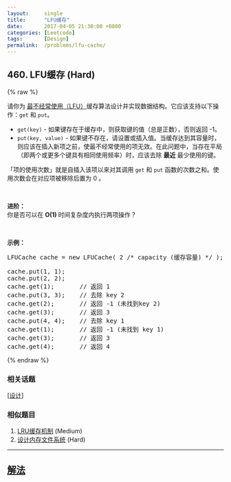 ```yaml
---
layout:     single
title:      "LFU缓存"
date:       2017-04-05 21:30:00 +0800
categories: [Leetcode]
tags:       [Design]
permalink:  /problems/lfu-cache/
---
```


## 460. LFU缓存 (Hard)

{% raw %}

<p>请你为 <a href="https://baike.baidu.com/item/%E7%BC%93%E5%AD%98%E7%AE%97%E6%B3%95">最不经常使用（LFU）</a>缓存算法设计并实现数据结构。它应该支持以下操作：<code>get</code>&nbsp;和&nbsp;<code>put</code>。</p>

<ul>
	<li><code>get(key)</code>&nbsp;- 如果键存在于缓存中，则获取键的值（总是正数），否则返回 -1。</li>
	<li><code>put(key, value)</code>&nbsp;- 如果键不存在，请设置或插入值。当缓存达到其容量时，则应该在插入新项之前，使最不经常使用的项无效。在此问题中，当存在平局（即两个或更多个键具有相同使用频率）时，应该去除 <strong>最近</strong> 最少使用的键。</li>
</ul>

<p>「项的使用次数」就是自插入该项以来对其调用 <code>get</code> 和 <code>put</code> 函数的次数之和。使用次数会在对应项被移除后置为 0 。</p>

<p>&nbsp;</p>

<p><strong>进阶：</strong><br>
你是否可以在&nbsp;<strong>O(1)&nbsp;</strong>时间复杂度内执行两项操作？</p>

<p>&nbsp;</p>

<p><strong>示例：</strong></p>

<pre>LFUCache cache = new LFUCache( 2 /* capacity (缓存容量) */ );

cache.put(1, 1);
cache.put(2, 2);
cache.get(1);       // 返回 1
cache.put(3, 3);    // 去除 key 2
cache.get(2);       // 返回 -1 (未找到key 2)
cache.get(3);       // 返回 3
cache.put(4, 4);    // 去除 key 1
cache.get(1);       // 返回 -1 (未找到 key 1)
cache.get(3);       // 返回 3
cache.get(4);       // 返回 4</pre>

{% endraw %}

### 相关话题
  [[设计](https://github.com/openset/leetcode/tree/master/tag/design/README.md)]

### 相似题目
  1. [LRU缓存机制](/problems/lru-cache) (Medium)
  1. [设计内存文件系统](/problems/design-in-memory-file-system) (Hard)

---

## [解法](https://github.com/openset/leetcode/tree/master/problems/lfu-cache)
